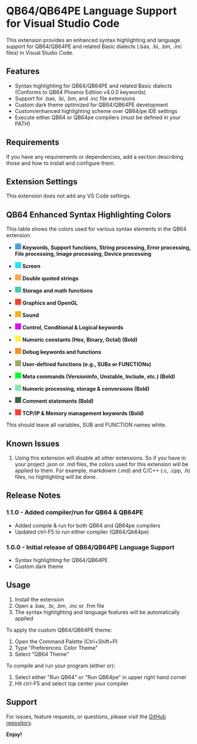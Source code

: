 # QB64/QB64PE Language Support for Visual Studio Code

This extension provides an enhanced syntax highlighting and language support for QB64/QB64PE and related Basic dialects (.bas, .bi, .bm, .inc files) in Visual Studio Code.


## Features

- Syntax highlighting for QB64/QB64PE and related Basic dialects (Conforms to QB64 Phoenix Edition v4.0.0 keywords)
- Support for .bas, .bi, .bm, and .inc file extensions
- Custom dark theme optimized for QB64/QB64PE development
- Custom/enhanced highlighting scheme over QB64/pe IDE settings
- Execute either QB64 or QB64pe compilers (must be defined in your PATH)


## Requirements

If you have any requirements or dependencies, add a section describing those and how to install and configure them.

## Extension Settings

This extension does not add any VS Code settings.


## QB64 Enhanced Syntax Highlighting Colors

This table shows the colors used for various syntax elements in the QB64 extension.

- ![#569CD6](https://raw.githubusercontent.com/GeorgeMcGinn/QB64-QB64pe-VSCode-Extension/main/images/colors/color-569CD6.png) **Keywords, Support functions, String processing, Error processing, File processing, Image processing, Device processing**

- ![#23e4eb](https://raw.githubusercontent.com/GeorgeMcGinn/QB64-QB64pe-VSCode-Extension/main/images/colors/color-23e4eb.png) **Screen**

- ![#faaa4e](https://raw.githubusercontent.com/GeorgeMcGinn/QB64-QB64pe-VSCode-Extension/main/images/colors/color-faaa4e.png) **Double quoted strings** 

- ![#4EC9B0](https://raw.githubusercontent.com/GeorgeMcGinn/QB64-QB64pe-VSCode-Extension/main/images/colors/color-4EC9B0.png) **Storage and math functions**

- ![#f54129](https://raw.githubusercontent.com/GeorgeMcGinn/QB64-QB64pe-VSCode-Extension/main/images/colors/color-f54129.png) **Graphics and OpenGL** 

- ![#f0b411](https://raw.githubusercontent.com/GeorgeMcGinn/QB64-QB64pe-VSCode-Extension/main/images/colors/color-f0b411.png) **Sound** 

- ![#d611f0](https://raw.githubusercontent.com/GeorgeMcGinn/QB64-QB64pe-VSCode-Extension/main/images/colors/color-d611f0.png) **Control, Conditional & Logical keywords**

- ![#f7f441](https://raw.githubusercontent.com/GeorgeMcGinn/QB64-QB64pe-VSCode-Extension/main/images/colors/color-f7f441.png) **Numeric constants (Hex, Binary, Octal) (Bold)** 

- ![#f59324](https://raw.githubusercontent.com/GeorgeMcGinn/QB64-QB64pe-VSCode-Extension/main/images/colors/color-f59324.png) **Debug keywords and functions**

- ![#9eaa67](https://raw.githubusercontent.com/GeorgeMcGinn/QB64-QB64pe-VSCode-Extension/main/images/colors/color-9eaa67.png) **User-defined functions (e.g., SUBs or FUNCTIONs)**

- ![#00ff2a](https://raw.githubusercontent.com/GeorgeMcGinn/QB64-QB64pe-VSCode-Extension/main/images/colors/color-00ff2a.png) **Meta commands (Versioninfo, Unstable, Include, etc.) (Bold)** 

- ![#84e9a6](https://raw.githubusercontent.com/GeorgeMcGinn/QB64-QB64pe-VSCode-Extension/main/images/colors/color-84e9a6.png) **Numeric processing, storage & conversions (Bold)**

- ![#416347](https://raw.githubusercontent.com/GeorgeMcGinn/QB64-QB64pe-VSCode-Extension/main/images/colors/color-416347.png) **Comment statements (Bold)**

- ![#f84040](https://raw.githubusercontent.com/GeorgeMcGinn/QB64-QB64pe-VSCode-Extension/main/images/colors/color-f84040.png) **TCP/IP & Memory management keywords (Bold)**


This should leave all variables, SUB and FUNCTION names white.


## Known Issues

1. Using this extension will disable all other extensions. So if you have in your project .json or .md files, the colors used for this extension will be applied to them. For example, markdowm (.md) and C/C++ (.c, .cpp, .h) files, no highlighting will be done.

## Release Notes

### 1.1.0 - Added compiler/run for QB64 & QB64PE
  - Added compile & run for both QB64 and QB64pe compilers
  - Updated ctrl-F5 to run either compiler (QB64/Qb64pe)

### 1.0.0 - Initial release of QB64/QB64PE Language Support
  - Syntax highlighting for QB64/QB64PE
  - Custom dark theme



## Usage

1. Install the extension
2. Open a .bas, .bi, .bm, .inc or .frm file
3. The syntax highlighting and language features will be automatically applied

To apply the custom QB64/QB64PE theme:
1. Open the Command Palette (Ctrl+Shift+P)
2. Type "Preferences: Color Theme"
3. Select "QB64 Theme"

To compile and run your program (either or):
1. Select either "Run QB64" or "Run QB64pe" in upper right hand corner
2. Hit ctrl-F5 and select top center your compiler


## Support

For issues, feature requests, or questions, please visit the [GitHub repository](https://github.com/GeorgeMcGinn/QB64-QB64pe-VSCode-Extension).


**Enjoy!**

